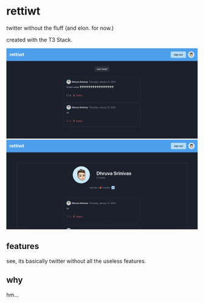 # rettiwt

twitter without the fluff (and elon. for now.)

created with the T3 Stack.

![ss1](/public/ss1.png)
![ss2](/public/ss2.png)

## features

see, its basically twitter without all the useless features.

## why

hm...
